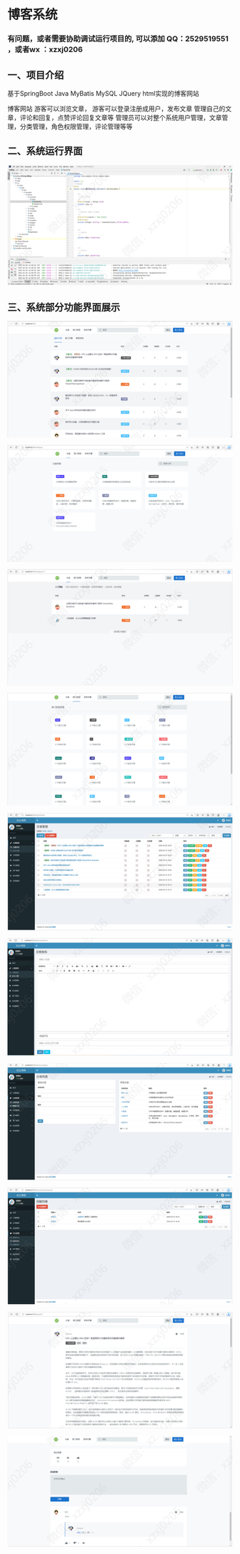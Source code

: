 # 博客系统

### 有问题，或者需要协助调试运行项目的, 可以添加 QQ：2529519551 ，或者wx ：xzxj0206


## 一、项目介绍

基于SpringBoot Java MyBatis MySQL JQuery html实现的博客网站

博客网站 游客可以浏览文章， 游客可以登录注册成用户，发布文章 管理自己的文章，评论和回复，点赞评论回复文章等 管理员可以对整个系统用户管理，文章管理，分类管理，角色权限管理，评论管理等等

## 二、系统运行界面

![img_1.png](imgs/img_1.png)

## 三、系统部分功能界面展示

![img_2.png](imgs/img_2.png)

![img_3.png](imgs/img_3.png)

![img_4.png](imgs/img_4.png)

![img_5.png](imgs/img_5.png)

![img_6.png](imgs/img_6.png)

![img_7.png](imgs/img_7.png)

![img_8.png](imgs/img_8.png)

![img_9.png](imgs/img_9.png)

![img_10.png](imgs/img_10.png)

![img_11.png](imgs/img_11.png)

